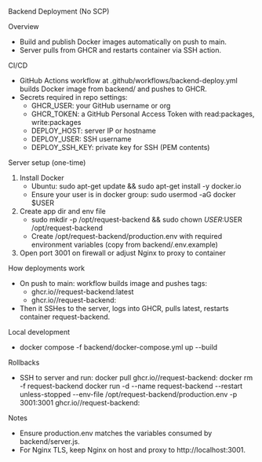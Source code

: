 Backend Deployment (No SCP)

Overview
- Build and publish Docker images automatically on push to main.
- Server pulls from GHCR and restarts container via SSH action.

CI/CD
- GitHub Actions workflow at .github/workflows/backend-deploy.yml builds Docker image from backend/ and pushes to GHCR.
- Secrets required in repo settings:
  - GHCR_USER: your GitHub username or org
  - GHCR_TOKEN: a GitHub Personal Access Token with read:packages, write:packages
  - DEPLOY_HOST: server IP or hostname
  - DEPLOY_USER: SSH username
  - DEPLOY_SSH_KEY: private key for SSH (PEM contents)

Server setup (one-time)
1) Install Docker
   - Ubuntu: sudo apt-get update && sudo apt-get install -y docker.io
   - Ensure your user is in docker group: sudo usermod -aG docker $USER
2) Create app dir and env file
   - sudo mkdir -p /opt/request-backend && sudo chown $USER:$USER /opt/request-backend
   - Create /opt/request-backend/production.env with required environment variables (copy from backend/.env.example)
3) Open port 3001 on firewall or adjust Nginx to proxy to container

How deployments work
- On push to main: workflow builds image and pushes tags:
  - ghcr.io/<owner>/request-backend:latest
  - ghcr.io/<owner>/request-backend:<git-sha>
- Then it SSHes to the server, logs into GHCR, pulls latest, restarts container request-backend.

Local development
- docker compose -f backend/docker-compose.yml up --build

Rollbacks
- SSH to server and run:
  docker pull ghcr.io/<owner>/request-backend:<old-sha>
  docker rm -f request-backend
  docker run -d --name request-backend --restart unless-stopped --env-file /opt/request-backend/production.env -p 3001:3001 ghcr.io/<owner>/request-backend:<old-sha>

Notes
- Ensure production.env matches the variables consumed by backend/server.js.
- For Nginx TLS, keep Nginx on host and proxy to http://localhost:3001.
